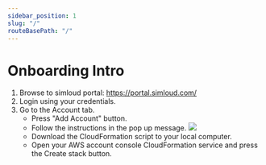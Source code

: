 ```yaml
---
sidebar_position: 1
slug: "/"
routeBasePath: "/"
---
```


# Onboarding Intro

1. Browse to simloud portal: https://portal.simloud.com/
2. Login using your credentials.
3. Go to the Account tab.
   - Press "Add Account" button.
   - Follow the instructions in the pop up message.
     ![](/img/onboarding/intro/image1.png)
   - Download the CloudFormation script to your local computer.
   - Open your AWS account console CloudFormation service and press the Create stack button.
